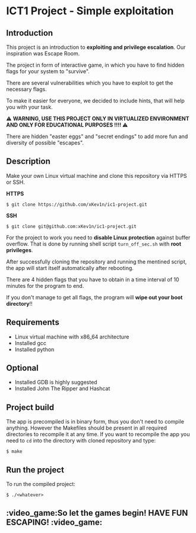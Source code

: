 # ICT1 Project - Simple exploitation

## Introduction
This project is an introduction to <b>exploiting and privilege escalation</b>. Our inspiration was Escape Room.

The project in form of interactive game, in which you have to find hidden flags for your system to "survive".

There are several vulnerabilities which you have to exploit to get the necessary flags.

To make it easier for everyone, we decided to include hints, that will help you with your task.

:warning: <b> WARNING, USE THIS PROJECT ONLY IN VIRTUALIZED ENVIRONMENT AND ONLY FOR EDUCATIONAL PURPOSES !!!! </b> :warning: </font>

There are hidden "easter eggs" and "secret endings" to add more fun and diversity of possible "escapes".

## Description
Make your own Linux virtual machine and clone this repository via HTTPS or SSH.

<b> HTTPS </b>
```shell
$ git clone https://github.com/xKev1n/ic1-project.git
```

<b> SSH </b>
```shell
$ git clone git@github.com:xKev1n/ic1-project.git
```

For the project to work you need to <b>disable Linux protection</b> against buffer overflow. That is done by running shell script `turn_off_sec.sh` with <b>root privileges</b>.

After successfully cloning the repository and running the mentined script, the app will start itself automatically after rebooting.

There are 4 hidden flags that you have to obtain in a time interval of 10 minutes for the program to end.

If you don't manage to get all flags, the program will <b>wipe out your boot directory</b>:bangbang:

## Requirements
- Linux virtual machine with x86_64 architecture
- Installed gcc
- Installed python 

## Optional
- Installed GDB is highly suggested
- Installed John The Ripper and Hashcat

## Project build
The app is precompiled is in binary form, thus you don't need to compile anything.
However the Makefiles should be present in all required directories to recompile it at any time.
If you want to recompile the app you need to `cd` into the directory with cloned repository and type:
```shell
$ make
```

## Run the project
To run the compiled project:
```shell
$ ./<whatever>
```
<h2>:video_game:So let the games begin! HAVE FUN ESCAPING! :video_game:</h2>
